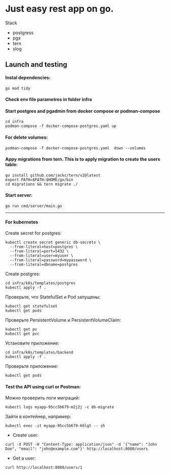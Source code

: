 # Just easy rest app on go.
Stack
- postgress
- pgx
- tern
- slog
## Launch and testing
#### Instal dependencies:
```go mod tidy```
#### Check env file parametres in folder infra
#### Start postgres and pgadmin from docker compose or podman-compose
```
cd infra
podman-compose -f docker-compose-postgres.yaml up
```
#### For delete volumes:
```
podman-compose -f docker-compose-postgres.yaml  down --volumes
```
#### Appy migrations from tern. This is to apply migration to create the users table:
```
go install github.com/jackc/tern/v2@latest
export PATH=$PATH:$HOME/go/bin
cd migrations && tern migrate ./
```
#### Start server:
```
go run cmd/server/main.go
```
________________________________________________________________

#### For kubernetes
Create secret for postgres:
```
kubectl create secret generic db-secrets \
  --from-literal=host=postgres \
  --from-literal=port=5432 \
  --from-literal=user=myuser \
  --from-literal=password=mypassword \
  --from-literal=dbname=postgres
```
Create postgres:
```
cd infra/k8s/templates/postgres
kubectl apply -f .
```
Проверьте, что StatefulSet и Pod запущены:
```
kubectl get statefulset
kubectl get pods
```
Проверьте PersistentVolume и PersistentVolumeClaim:
```
kubectl get pv
kubectl get pvc
```
Установите приложение:
```
cd infra/k8s/templates/backend
kubectl apply -f .
```
Проверьте приложение:
```
kubectl get pods
```
#### Test the API using curl or Postman:
Можно проверить логи миграций:
```
kubectl logs myapp-95cc5b679-m2j2j -c db-migrate
```
Зайти в контейнер, например:
```
kubectl exec -it myapp-95cc5b679-66lgt -- sh
```
- Create user:
```
curl -X POST -H "Content-Type: application/json" -d '{"name": "John Doe", "email": "john@example.com"}' http://localhost:8080/users
```
- Get a user:
```
curl http://localhost:8080/users/1
```